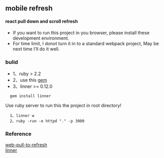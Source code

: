 
## mobile refresh
#### react pull down and scroll refresh

* If you want to run this project in you browser, please install these development environment.
* For time limit, I donot turn it in to a standard webpack project, May be next time I'll do it well.

### bulid
* 1、ruby > 2.2
* 2、use this [gem](https://gems.ruby-china.org/)
* 3、linner >= 0.12.0


```
  gem install linner

```



Use ruby server to run this the project in root directory!

```
  1、linner w
  2、ruby -run -e httpd "." -p 3000

```

### Reference
[web-pull-to-refresh](https://github.com/apeatling/web-pull-to-refresh) <br>
[linner](https://github.com/SaitoWu/linner)
